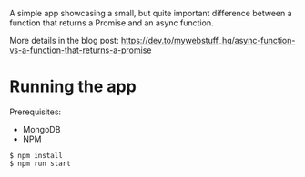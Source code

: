 A simple app showcasing a small, but quite important difference between a function that returns a Promise and an async function.

More details in the blog post: https://dev.to/mywebstuff_hq/async-function-vs-a-function-that-returns-a-promise

# Running the app

Prerequisites:

- MongoDB
- NPM

```
$ npm install
$ npm run start
```
